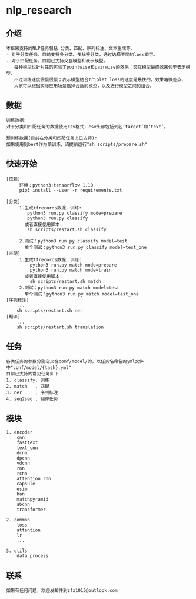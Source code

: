 # nlp_research


## 介绍
  
    本框架支持的NLP任务包括 分类、匹配、序列标注、文本生成等.
    - 对于分类任务，目前支持多分类、多标签分类，通过选择不同的loss即可。
    - 对于匹配任务，目前已支持交互模型和表示模型，
       每种模型也针对性的实验了pointwise和pairwise的效果：交互模型最终效果优于表示模型，
       不过训练速度很慢很慢；表示模型结合triplet loss的速度是最快的，效果略微差点，
       大家可以根据实际应用场景选择合适的模型，以及进行模型之间的组合。

## 数据

    训练数据:
    对于分类和匹配任务的数据使用csv格式，csv头部包括列名‘target’和‘text’。

    预训练数据(目前在分类和匹配任务上已支持):
    如果使用到bert作为预训练，请提前运行"sh scripts/prepare.sh"

## 快速开始

    [依赖]
         环境：python3+tensorflow 1.10
         pip3 install --user -r requirements.txt
         
    [分类]
         1.生成tfrecords数据，训练:
            python3 run.py classify mode=prepare
            python3 run.py classify 
           或者直接使用脚本:
            sh scripts/restart.sh classify
         
         2.测试：python3 run.py classify model=test
           单个测试：python3 run.py classify model=test_one
    [匹配]
         1.生成tfrecords数据，训练:
             python3 run.py match mode=prepare
             python3 run.py match mode=train
           或者直接使用脚本:
             sh scripts/restart.sh match
         2.测试：python3 run.py match model=test
           单个测试：python3 run.py match model=test_one
    [序列标注]
        ...
        sh scripts/restart.sh ner
    [翻译]    
        ...
        sh scripts/restart.sh translation
## 任务

    各类任务的参数分别定义在conf/model/的，以任务名命名的yml文件中"conf/model/{task}.yml"
    目前已支持的常见任务如下：
    1. classify, 训练
    2. match   , 匹配
    3. ner     , 序列标注
    4. seq2seq , 翻译任务

## 模块

    1. encoder
        cnn
        fasttext
        text_cnn
        dcnn
        dpcnn
        vdcnn
        rnn        
        rcnn
        attention_rnn
        capsule
        esim
        han
        matchpyramid
        abcnn
        transformer
  
    2. common 
        loss
        attention
        lr
        ...
    
    3. utils
        data process
## 联系

    如果有任何问题，欢迎发邮件到zfz1015@outlook.com
    
  
